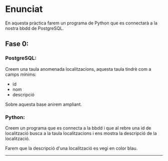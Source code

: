 # Enunciat

En aquesta pràctica farem un programa de Python que es connectarà a la nostra bbdd de PostgreSQL.

## Fase 0:

### PostgreSQL:

Creem una taula anomenada localitzacions, aquesta taula tindrè com a camps mínims:

- id
- nom
- descripció

Sobre aquesta base anirem ampliant.

### Python:

Creem un programa que es connecta a la bbdd i que al rebre una id de localització busca a la taula localitzacions i ens mostra la descripció de la localització.

Farem que la descripció d'una localització es vegi en color blau.

---------------------------------------------------------------------------------------------------------------------------------------
